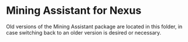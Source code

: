 # Mining Assistant for Nexus

Old versions of the Mining Assistant package are located in this folder, in case switching back to an older version is desired or necessary.
